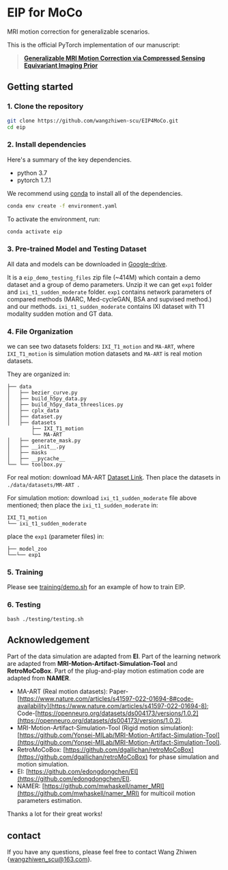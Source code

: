 # EIP for MoCo
MRI motion correction for generalizable scenarios.

This is the official PyTorch implementation of our manuscript:

> [**Generalizable MRI Motion Correction via Compressed Sensing Equivariant Imaging Prior**](xxx)

## Getting started

###  1. Clone the repository
```bash
git clone https://github.com/wangzhiwen-scu/EIP4MoCo.git
cd eip
```

### 2. Install dependencies

Here's a summary of the key dependencies.
- python 3.7
- pytorch 1.7.1

We recommend using [conda](https://docs.conda.io/en/latest/) to install all of the dependencies.

```bash
conda env create -f environment.yaml
```
To activate the environment, run:

```bash
conda activate eip
```

### 3. Pre-trained Model and Testing Dataset
All data and models can be downloaded in [Google-drive](https://drive.google.com/file/d/1tyX2oOUIyLwx3HImF0lDsEUjNqMIennG/view?usp=sharing).

It is a `eip_demo_testing_files` zip file (~414M) which contain a demo dataset and a group of demo parameters. Unzip it we can get `exp1` folder and `ixi_t1_sudden_moderate` folder. `exp1` contains network parameters of compared methods (MARC, Med-cycleGAN, BSA and supvised method.) and our methods. `ixi_t1_sudden_moderate` contains IXI dataset with T1 modality sudden motion and GT data.

### 4. File Organization
we can see two datasets folders:  `IXI_T1_motion` and `MA-ART`, where `IXI_T1_motion` is simulation motion datasets and `MA-ART` is real motion datasets.

They are organized in:

```
├── data
│   ├── bezier_curve.py
│   ├── build_h5py_data.py
│   ├── build_h5py_data_threeslices.py
│   ├── cplx_data
│   ├── dataset.py
│   ├── datasets
        ├── IXI_T1_motion
        └── MA-ART
│   ├── generate_mask.py
│   ├── __init__.py
│   ├── masks
│   ├── __pycache__
└── └── toolbox.py
```

For real motion: download MA-ART [Dataset Link](https://openneuro.org/datasets/ds004173/versions/1.0.2). Then place the datasets in ```./data/datasets/MR-ART ```.

For simulation motion: download `ixi_t1_sudden_moderate` file above mentioned; then place the `ixi_t1_sudden_moderate` in:

```
IXI_T1_motion
└── ixi_t1_sudden_moderate
```

place the `exp1` (parameter files) in:
```
├── model_zoo
└──└── exp1
```
### 5. Training

Please see [training/demo.sh](training/demo.sh) for an example of how to train EIP.

### 6. Testing

```
bash ./testing/testing.sh
```

## Acknowledgement

Part of the data simulation are adapted from **EI**. 
Part of the learning network are adapted from **MRI-Motion-Artifact-Simulation-Tool** and **RetroMoCoBox**.
Part of the plug-and-play motion estimation code are adapted from **NAMER**. 

<!-- Part of the reconstruction network structures are adapted from **MD-Recon-Net**. -->
 
+ MA-ART (Real motion datasets): Paper-[https://www.nature.com/articles/s41597-022-01694-8#code-availability](https://www.nature.com/articles/s41597-022-01694-8); Code-[https://openneuro.org/datasets/ds004173/versions/1.0.2](https://openneuro.org/datasets/ds004173/versions/1.0.2).
+ MRI-Motion-Artifact-Simulation-Tool (Rigid motion simulation): [https://github.com/Yonsei-MILab/MRI-Motion-Artifact-Simulation-Tool](https://github.com/Yonsei-MILab/MRI-Motion-Artifact-Simulation-Tool).
+ RetroMoCoBox: [https://github.com/dgallichan/retroMoCoBox](https://github.com/dgallichan/retroMoCoBox) for phase simulation and motion simulation.
+ EI: [https://github.com/edongdongchen/EI](https://github.com/edongdongchen/EI).
+ NAMER: [https://github.com/mwhaskell/namer_MRI](https://github.com/mwhaskell/namer_MRI) for multicoil motion parameters estimation.

Thanks a lot for their great works!

## contact
If you have any questions, please feel free to contact Wang Zhiwen {wangzhiwen_scu@163.com}.

 <!-- ## Citation

If you find this project useful, please consider citing:

```bibtex
@article{wang2024promoting,
  title={Promoting fast MR imaging pipeline by full-stack AI},
  author={Wang, Zhiwen and Li, Bowen and Yu, Hui and Zhang, Zhongzhou and Ran, Maosong and Xia, Wenjun and Yang, Ziyuan and Lu, Jingfeng and Chen, Hu and Zhou, Jiliu and others},
  journal={Iscience},
  volume={27},
  number={1},
  year={2024},
  publisher={Elsevier}
}
``` -->
